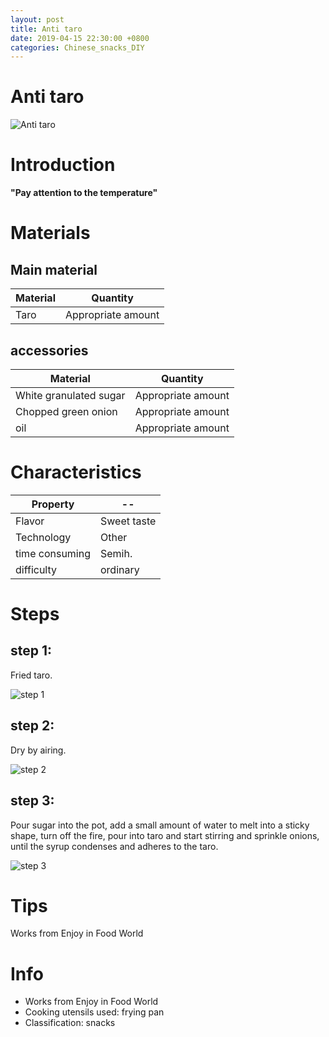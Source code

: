 ```yaml
---
layout: post
title: Anti taro
date: 2019-04-15 22:30:00 +0800
categories: Chinese_snacks_DIY
---
```


# Anti taro

![Anti taro]({{site.baseurl}}/img/419500/419500.jpg)

# Introduction

**"Pay attention to the temperature"**

# Materials


## Main material

Material|Quantity
--|--
Taro|Appropriate amount

## accessories

Material|Quantity
--|--
White granulated sugar|Appropriate amount
Chopped green onion|Appropriate amount
oil|Appropriate amount

# Characteristics

Property|--
--|--
Flavor|Sweet taste
Technology|Other
time consuming|Semih.
difficulty|ordinary

# Steps

## step 1:

Fried taro.

![step 1]({{site.baseurl}}/img/419500/1.jpg)

## step 2:

Dry by airing.

![step 2]({{site.baseurl}}/img/419500/2.jpg)

## step 3:

Pour sugar into the pot, add a small amount of water to melt into a sticky shape, turn off the fire, pour into taro and start stirring and sprinkle onions, until the syrup condenses and adheres to the taro.

![step 3]({{site.baseurl}}/img/419500/3.jpg)

# Tips

Works from Enjoy in Food World

# Info

- Works from Enjoy in Food World
- Cooking utensils used: frying pan
- Classification: snacks